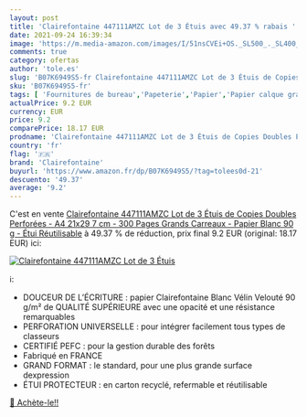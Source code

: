 ```yaml
---
layout: post
title: 'Clairefontaine 447111AMZC Lot de 3 Étuis avec 49.37 % rabais '
date: 2021-09-24 16:39:34
image: 'https://m.media-amazon.com/images/I/51nsCVEi+OS._SL500_._SL400_.jpg'
comments: true
category: ofertas
author: 'tole.es'
slug: 'B07K6949S5-fr Clairefontaine 447111AMZC Lot de 3 Étuis de Copies Doubles...'
sku: 'B07K6949S5-fr'
tags: [ 'Fournitures de bureau','Papeterie','Papier','Papier calque graphique','clairefontaine', ]
actualPrice: 9.2 EUR
currency: EUR
price: 9.2
comparePrice: 18.17 EUR
prodname: 'Clairefontaine 447111AMZC Lot de 3 Étuis de Copies Doubles Perforées - A4 21x29 7 cm - 300 Pages Grands Carreaux - Papier Blanc 90 g - Étui Réutilisable'
country: 'fr'
flag: '🇫🇷'
brand: 'Clairefontaine'
buyurl: 'https://www.amazon.fr/dp/B07K6949S5/?tag=tolees0d-21'
descuento: '49.37'
average: '9.2'
---
```


C'est en vente [Clairefontaine 447111AMZC Lot de 3 Étuis de Copies Doubles Perforées - A4 21x29 7 cm - 300 Pages Grands Carreaux - Papier Blanc 90 g - Étui Réutilisable](https://www.amazon.fr/dp/B07K6949S5/?tag=tolees0d-21)  à  49.37 % de réduction, prix final  9.2 EUR (original: 18.17 EUR) ici:

[![Clairefontaine 447111AMZC Lot de 3 Étuis](https://m.media-amazon.com/images/I/51nsCVEi+OS._SL500_._SL400_.jpg)](https://www.amazon.fr/dp/B07K6949S5/?tag=tolees0d-21)

ℹ️:

- DOUCEUR DE L’ÉCRITURE : papier Clairefontaine Blanc Vélin Velouté 90 g/m² de QUALITÉ SUPÉRIEURE avec une opacité et une résistance remarquables
- PERFORATION UNIVERSELLE : pour intégrer facilement tous types de classeurs
- CERTIFIÉ PEFC : pour la gestion durable des forêts
- Fabriqué en FRANCE
- GRAND FORMAT : le standard, pour une plus grande surface dexpression
- ÉTUI PROTECTEUR : en carton recyclé, refermable et réutilisable

[🛒 Achète-le!!](https://www.amazon.fr/dp/B07K6949S5/?tag=tolees0d-21)
